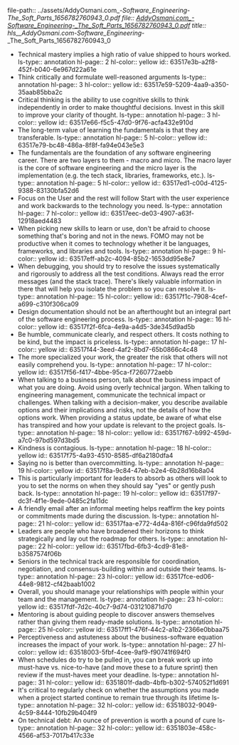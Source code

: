 file-path:: ../assets/AddyOsmani.com_-_Software_Engineering_-_The_Soft_Parts_1656782760943_0.pdf
file:: [AddyOsmani.com_-_Software_Engineering_-_The_Soft_Parts_1656782760943_0.pdf](../assets/AddyOsmani.com_-_Software_Engineering_-_The_Soft_Parts_1656782760943_0.pdf)
title:: hls__AddyOsmani.com_-_Software_Engineering_-_The_Soft_Parts_1656782760943_0

- Technical mastery implies a high ratio of value shipped to hours worked.
  ls-type:: annotation
  hl-page:: 2
  hl-color:: yellow
  id:: 63517e3b-a2f8-452f-b040-6e967d22a61e
- Think critically and formulate well-reasoned arguments
  ls-type:: annotation
  hl-page:: 3
  hl-color:: yellow
  id:: 63517e59-5209-4aa9-a350-35aab85bba2c
- Critical thinking is the ability to use cognitive skills to think independently in order to make thoughtful decisions. Invest in this skill to improve your clarity of thought.
  ls-type:: annotation
  hl-page:: 3
  hl-color:: yellow
  id:: 63517e66-f5c5-47d0-9f76-acfa432e910d
- The long-term value of learning the fundamentals is that they are transferable.
  ls-type:: annotation
  hl-page:: 5
  hl-color:: yellow
  id:: 63517e79-bc48-486a-8f8f-fa94e043e5e3
- The fundamentals are the foundation of any software engineering career. There are two layers to them - macro and micro. The macro layer is the core of software engineering and the micro layer is the implementation (e.g. the tech stack, libraries, frameworks, etc.).
  ls-type:: annotation
  hl-page:: 5
  hl-color:: yellow
  id:: 63517ed1-c00d-4125-9388-83130bfa52d6
- Focus on the User and the rest will follow Start with the user experience and work backwards to the technology you need.
  ls-type:: annotation
  hl-page:: 7
  hl-color:: yellow
  id:: 63517eec-de03-4907-a63f-12918aed4483
- When picking new skills to learn or use, don't be afraid to choose something that's boring and not in the news. FOMO may not be productive when it comes to technology whether it be languages, frameworks, and libraries and tools.
  ls-type:: annotation
  hl-page:: 9
  hl-color:: yellow
  id:: 63517eff-ab2c-4094-85b2-1653dd95e8e7
- When debugging, you should try to resolve the issues systematically and rigorously to address all the test conditions. Always read the error messages (and the stack trace). There's likely valuable information in there that will help you isolate the problem so you can resolve it.
  ls-type:: annotation
  hl-page:: 15
  hl-color:: yellow
  id:: 63517f1c-7908-4cef-a699-c310f306ca09
- Design documentation should not be an afterthought but an integral part of the software engineering process.
  ls-type:: annotation
  hl-page:: 16
  hl-color:: yellow
  id:: 63517f2f-6fca-4e9a-a4d5-3de345d9ad5b
- Be humble, communicate clearly, and respect others. It costs nothing to be kind, but the impact is priceless.
  ls-type:: annotation
  hl-page:: 17
  hl-color:: yellow
  id:: 63517f44-3eed-4af2-8bd7-65b0866c4c48
- The more specialized your work, the greater the risk that others will not easily comprehend you.
  ls-type:: annotation
  hl-page:: 17
  hl-color:: yellow
  id:: 63517f56-f417-4bbe-95ca-f7260772aebb
- When talking to a business person, talk about the business impact of what you are doing. Avoid using overly technical jargon. When talking to engineering management, communicate the technical impact or challenges. When talking with a decision-maker, you describe available options and their implications and risks, not the details of how the options work. When providing a status update, be aware of what else has transpired and how your update is relevant to the project goals.
  ls-type:: annotation
  hl-page:: 18
  hl-color:: yellow
  id:: 63517f67-b992-459d-a7c0-97bd597d3bd5
- Kindness is contagious.
  ls-type:: annotation
  hl-page:: 18
  hl-color:: yellow
  id:: 63517f75-4a93-4510-8585-df6a2180dfa4
- Saying no is better than overcommitting.
  ls-type:: annotation
  hl-page:: 19
  hl-color:: yellow
  id:: 63517f8a-9c84-47eb-b2e4-6b28d16b8a04
- This is particularly important for leaders to absorb as others will look to you to set the norms on when they should say "yes" or gently push back.
  ls-type:: annotation
  hl-page:: 19
  hl-color:: yellow
  id:: 63517f97-dc3f-4f1e-9ede-0485c2fa11dc
- A friendly email after an informal meeting helps reaffirm the key points or commitments made during the discussion.
  ls-type:: annotation
  hl-page:: 21
  hl-color:: yellow
  id:: 63517faa-e772-4d4a-816f-c96fda9fd502
- Leaders are people who have broadened their horizons to think strategically and lay out the roadmap for others.
  ls-type:: annotation
  hl-page:: 22
  hl-color:: yellow
  id:: 63517fbd-6fb3-4cd9-81e8-b3587574f06b
- Seniors in the technical track are responsible for coordination, negotiation, and consensus-building within and outside their teams. 
  ls-type:: annotation
  hl-page:: 23
  hl-color:: yellow
  id:: 63517fce-ed06-44e8-9812-cf42baab1002
- Overall, you should manage your relationships with people within your team and the management.
  ls-type:: annotation
  hl-page:: 23
  hl-color:: yellow
  id:: 63517fdf-7d2c-40c7-9d74-031210871d70
- Mentoring is about guiding people to discover answers themselves rather than giving them ready-made solutions.
  ls-type:: annotation
  hl-page:: 25
  hl-color:: yellow
  id:: 63517ff1-476f-44c2-a1b2-2366e0bbaa75
- Perceptiveness and astuteness about the business-software equation increases the impact of your work.
  ls-type:: annotation
  hl-page:: 27
  hl-color:: yellow
  id:: 63518003-5fbf-4cee-9af9-f90741f694f0
- When schedules do try to be pulled in, you can break work up into must-have vs. nice-to-have (and move these to a future sprint) then review if the must-haves meet your deadline.
  ls-type:: annotation
  hl-page:: 31
  hl-color:: yellow
  id:: 6351801f-dadb-4bfb-b302-574052f1d691
- It's critical to regularly check on whether the assumptions you made when a project started continue to remain true through its lifetime
  ls-type:: annotation
  hl-page:: 32
  hl-color:: yellow
  id:: 63518032-9049-4c59-8444-10fb29b404f9
- On technical debt: An ounce of prevention is worth a pound of cure
  ls-type:: annotation
  hl-page:: 32
  hl-color:: yellow
  id:: 6351803e-458c-4566-af53-7017b417c33e